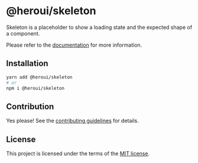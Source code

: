 # @heroui/skeleton

Skeleton is a placeholder to show a loading state and the expected shape of a component.

Please refer to the [documentation](https://heroui.com/docs/components/skeleton) for more information.

## Installation

```sh
yarn add @heroui/skeleton
# or
npm i @heroui/skeleton
```

## Contribution

Yes please! See the
[contributing guidelines](https://github.com/frontio-ai/heroui/blob/master/CONTRIBUTING.md)
for details.

## License

This project is licensed under the terms of the
[MIT license](https://github.com/frontio-ai/heroui/blob/master/LICENSE).
